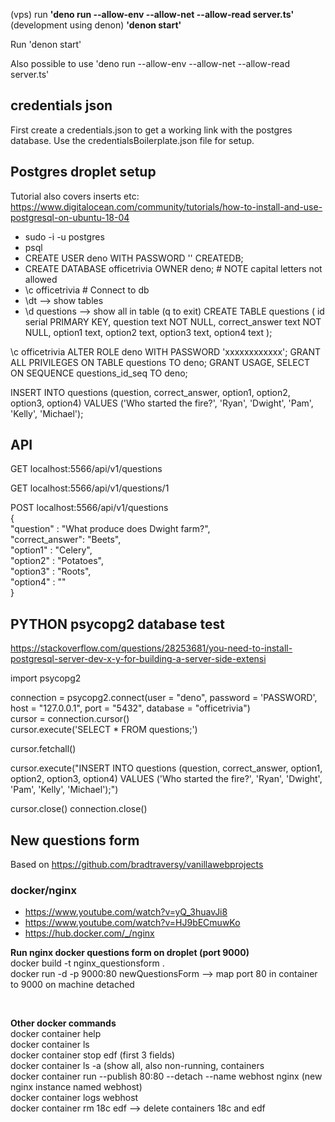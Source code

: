 (vps) run **'deno run --allow-env --allow-net --allow-read server.ts'**  
(development using denon) **'denon start'**

Run 'denon start'

Also possible to use 'deno run --allow-env --allow-net --allow-read server.ts'

## credentials json

First create a credentials.json to get a working link with the postgres database.
Use the credentialsBoilerplate.json file for setup.

## Postgres droplet setup

Tutorial also covers inserts etc:
https://www.digitalocean.com/community/tutorials/how-to-install-and-use-postgresql-on-ubuntu-18-04

- sudo -i -u postgres
- psql
- CREATE USER deno WITH PASSWORD '' CREATEDB;
- CREATE DATABASE officetrivia OWNER deno; # NOTE capital letters not allowed
- \c officetrivia # Connect to db
- \dt --> show tables
- \d questions --> show all in table (q to exit)
  CREATE TABLE questions (
  id serial PRIMARY KEY,
  question text NOT NULL,
  correct_answer text NOT NULL,
  option1 text,
  option2 text,
  option3 text,
  option4 text
  );

\c officetrivia
ALTER ROLE deno WITH PASSWORD 'xxxxxxxxxxxx';
GRANT ALL PRIVILEGES ON TABLE questions TO deno;
GRANT USAGE, SELECT ON SEQUENCE questions_id_seq TO deno;

INSERT INTO questions (question, correct_answer, option1, option2, option3, option4) VALUES ('Who started the fire?', 'Ryan', 'Dwight', 'Pam', 'Kelly', 'Michael');

## API

GET localhost:5566/api/v1/questions

GET localhost:5566/api/v1/questions/1

POST localhost:5566/api/v1/questions  
{  
 "question" : "What produce does Dwight farm?",  
 "correct_answer": "Beets",  
 "option1" : "Celery",  
 "option2" : "Potatoes",  
 "option3" : "Roots",  
 "option4" : ""  
}

## PYTHON psycopg2 database test

https://stackoverflow.com/questions/28253681/you-need-to-install-postgresql-server-dev-x-y-for-building-a-server-side-extensi

import psycopg2

connection = psycopg2.connect(user = "deno", password = 'PASSWORD', host = "127.0.0.1", port = "5432", database = "officetrivia")  
cursor = connection.cursor()  
cursor.execute('SELECT \* FROM questions;')

cursor.fetchall()

cursor.execute("INSERT INTO questions (question, correct_answer, option1, option2, option3, option4) VALUES ('Who started the fire?', 'Ryan', 'Dwight', 'Pam', 'Kelly', 'Michael');")

cursor.close()
connection.close()

## New questions form

Based on https://github.com/bradtraversy/vanillawebprojects

### docker/nginx

- https://www.youtube.com/watch?v=yQ_3huavJi8
- https://www.youtube.com/watch?v=HJ9bECmuwKo
- https://hub.docker.com/_/nginx

**Run nginx docker questions form on droplet (port 9000)**  
docker build -t nginx_questionsform .  
docker run -d -p 9000:80 newQuestionsForm --> map port 80 in container to 9000 on machine detached

<br>

**Other docker commands**  
docker container help  
docker container ls  
docker container stop edf (first 3 fields)  
docker container ls -a (show all, also non-running, containers  
docker container run --publish 80:80 --detach --name webhost nginx (new nginx instance named webhost)  
docker container logs webhost  
docker container rm 18c edf --> delete containers 18c and edf

